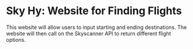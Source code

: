 # Sky Hy: Website for Finding Flights

This website will allow users to input starting and ending destinations. The website will then call on the Skyscanner API to return different flight options.